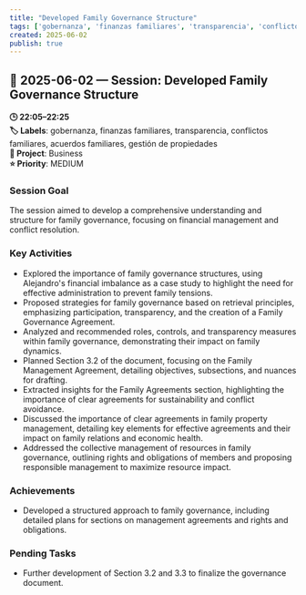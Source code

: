 ```yaml
---
title: "Developed Family Governance Structure"
tags: ['gobernanza', 'finanzas familiares', 'transparencia', 'conflictos familiares', 'acuerdos familiares', 'gestión de propiedades']
created: 2025-06-02
publish: true
---
```


## 📅 2025-06-02 — Session: Developed Family Governance Structure

**🕒 22:05–22:25**  
**🏷️ Labels**: gobernanza, finanzas familiares, transparencia, conflictos familiares, acuerdos familiares, gestión de propiedades  
**📂 Project**: Business  
**⭐ Priority**: MEDIUM  


### Session Goal
The session aimed to develop a comprehensive understanding and structure for family governance, focusing on financial management and conflict resolution.

### Key Activities
- Explored the importance of family governance structures, using Alejandro's financial imbalance as a case study to highlight the need for effective administration to prevent family tensions.
- Proposed strategies for family governance based on retrieval principles, emphasizing participation, transparency, and the creation of a Family Governance Agreement.
- Analyzed and recommended roles, controls, and transparency measures within family governance, demonstrating their impact on family dynamics.
- Planned Section 3.2 of the document, focusing on the Family Management Agreement, detailing objectives, subsections, and nuances for drafting.
- Extracted insights for the Family Agreements section, highlighting the importance of clear agreements for sustainability and conflict avoidance.
- Discussed the importance of clear agreements in family property management, detailing key elements for effective agreements and their impact on family relations and economic health.
- Addressed the collective management of resources in family governance, outlining rights and obligations of members and proposing responsible management to maximize resource impact.

### Achievements
- Developed a structured approach to family governance, including detailed plans for sections on management agreements and rights and obligations.

### Pending Tasks
- Further development of Section 3.2 and 3.3 to finalize the governance document.
